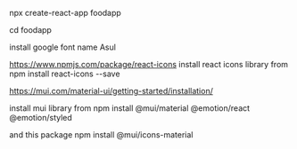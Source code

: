 npx create-react-app foodapp

cd foodapp

install google font name Asul

https://www.npmjs.com/package/react-icons
install react icons library from npm install react-icons --save


https://mui.com/material-ui/getting-started/installation/

install mui library from npm install @mui/material @emotion/react @emotion/styled

and this package npm install @mui/icons-material